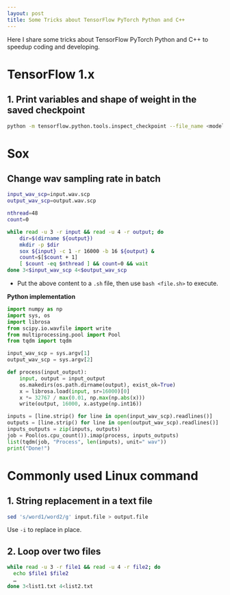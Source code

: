 ```yaml
---
layout: post
title: Some Tricks about TensorFlow PyTorch Python and C++
---
```


Here I share some tricks about TensorFlow PyTorch Python and C++ to speedup coding and developing.

# TensorFlow 1.x

## 1. Print variables and shape of weight in the saved checkpoint

``` BASH
python -m tensorflow.python.tools.inspect_checkpoint --file_name <model ckpt>
```

# Sox

## Change wav sampling rate in batch

``` BASH
input_wav_scp=input.wav.scp
output_wav_scp=output.wav.scp

nthread=48
count=0

while read -u 3 -r input && read -u 4 -r output; do
    dir=$(dirname ${output})
    mkdir -p $dir
    sox ${input} -c 1 -r 16000 -b 16 ${output} &
    count=$[$count + 1]
    [ $count -eq $nthread ] && count=0 && wait
done 3<$input_wav_scp 4<$output_wav_scp
```

* Put the above content to a `.sh` file, then use `bash <file.sh>` to execute.

**Python implementation**

``` Python
import numpy as np
import sys, os
import librosa
from scipy.io.wavfile import write
from multiprocessing.pool import Pool
from tqdm import tqdm

input_wav_scp = sys.argv[1]
output_wav_scp = sys.argv[2]

def process(input_output):
    input, output = input_output
    os.makedirs(os.path.dirname(output), exist_ok=True)
    x = librosa.load(input, sr=16000)[0]
    x *= 32767 / max(0.01, np.max(np.abs(x)))
    write(output, 16000, x.astype(np.int16))

inputs = [line.strip() for line in open(input_wav_scp).readlines()]
outputs = [line.strip() for line in open(output_wav_scp).readlines()]
inputs_outputs = zip(inputs, outputs)
job = Pool(os.cpu_count()).imap(process, inputs_outputs)
list(tqdm(job, "Process", len(inputs), unit=" wav"))
print("Done!")
```

# Commonly used Linux command

## 1. String replacement in a text file

``` bash
sed 's/word1/word2/g' input.file > output.file
```

Use `-i` to replace in place.

## 2. Loop over two files

``` BASH
while read -u 3 -r file1 && read -u 4 -r file2; do
  echo $file1 $file2
  …
done 3<list1.txt 4<list2.txt
```
